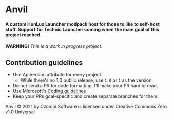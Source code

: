 # Anvil
#### A custom HunLux Launcher modpack host for those to like to self-host stuff. Support for Technic Launcher coming when the main goal of this project reached.
**WARNING!** *This is a work in progress project.*

## Contribution guidelines
- Use ApiVersion attribute for every project.
  - While there's no 1.0 public release, use `1.0` or `1` as the version.
- Do not send a PR for code formatting. I'll make your PR hard to read.
- Use Microsoft's [Coding guidelines](https://docs.microsoft.com/en-us/dotnet/csharp/fundamentals/coding-style/coding-conventions)
- Keep your PRs goal-specific and create separate branches for them.

Anvil © 2021 by Czompi Software is licensed under Creative Commons Zero v1.0 Universal
